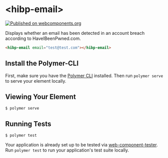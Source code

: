 # \<hibp-email\>
[![Published on webcomponents.org](https://img.shields.io/badge/webcomponents.org-published-blue.svg)](https://www.webcomponents.org/element/ndavison/hibp-email)

Displays whether an email has been detected in an account breach according to HaveIBeenPwned.com.

<!--
```
<custom-element-demo>
  <template>
    <script src="../webcomponentsjs/webcomponents-lite.js"></script>
    <link rel="import" href="hibp-email.html">
    <next-code-block></next-code-block>
  </template>
</custom-element-demo>
```
-->
```html
<hibp-email email="test@test.com"></hibp-email>
```

## Install the Polymer-CLI

First, make sure you have the [Polymer CLI](https://www.npmjs.com/package/polymer-cli) installed. Then run `polymer serve` to serve your element locally.

## Viewing Your Element

```
$ polymer serve
```

## Running Tests

```
$ polymer test
```

Your application is already set up to be tested via [web-component-tester](https://github.com/Polymer/web-component-tester). Run `polymer test` to run your application's test suite locally.
